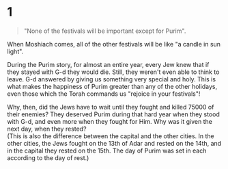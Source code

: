 # 1

> "None of the festivals will be important except for Purim".

When Moshiach comes, all of the other festivals will be like "a candle in sun
light".

During the Purim story, for almost an entire year, every Jew knew that if they
stayed with G-d they would die. Still, they weren't even able to think to
leave. G-d answered by giving us something very special and holy. This is what
makes the happiness of Purim greater than any of the other holidays, even those
which the Torah commands us "rejoice in your festivals"!

Why, then, did the Jews have to wait until they fought and killed 75000 of
their enemies? They deserved Purim during that hard year when they stood with
G-d, and even more when they fought for Him. Why was it given the next day,
when they rested?  
(This is also the difference between the capital and the
other cities. In the other cities, the Jews fought on the 13th of Adar and
rested on the 14th, and in the capital they rested on the 15th. The day of
Purim was set in each according to the day of rest.)  
